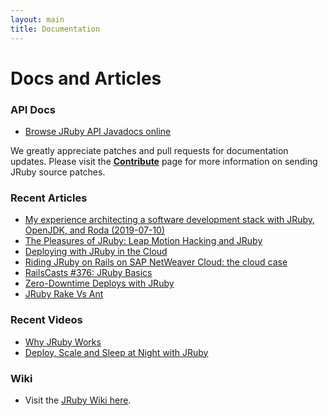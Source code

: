 ```yaml
---
layout: main
title: Documentation
---
```


# Docs and Articles

### API Docs

* [Browse JRuby API Javadocs online](https://javadoc.io/doc/org.jruby/jruby-core)

We greatly appreciate patches and pull requests for documentation
updates. Please visit the [**Contribute**](/contribute) page for more
information on sending JRuby source patches.

### Recent Articles

* [My experience architecting a software development stack with JRuby, OpenJDK, and Roda (2019-07-10)](https://www.retroaxis.info/2019/07/10/my-experience-architecting-a-software-development-stack-with-jruby-openjdk-and-roda/)
* [The Pleasures of JRuby: Leap Motion Hacking and JRuby](http://www.leaphacking.com/posts/the-pleasures-of-jruby.html)
* [Deploying with JRuby in the Cloud](http://pragprog.com/magazines/2013-02/deploying-with-jruby-in-the-cloud)
* [Riding JRuby on Rails on SAP NetWeaver Cloud: the cloud case](http://scn.sap.com/community/developer-center/cloud-platform/blog/2013/02/04/riding-jruby-on-rails-on-sap-netweaver-cloud-the-cloud-case?utm_source=twitterfeed&utm_medium=twitter)
* [RailsCasts #376: JRuby Basics](http://railscasts.com/episodes/376-jruby-basics?view=asciicast)
* [Zero-Downtime Deploys with JRuby](http://deployingjruby.blogspot.com/2012/05/zero-downtime-deploys-with-jruby.html)
* [JRuby Rake Vs Ant](http://watchitlater.com/blog/2011/03/jruby-rake-vs-ant/)

### Recent Videos

* [Why JRuby Works](http://confreaks.com/videos/1281-rubyconf2012-why-jruby-works)
* [Deploy, Scale and Sleep at Night with JRuby](http://confreaks.com/videos/1118-gogaruco2012-deploy-scale-and-sleep-at-night-with-jruby)

### Wiki

* Visit the <a href="{{ site.urls.wiki }}">JRuby Wiki here</a>.
